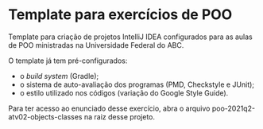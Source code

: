 # Template para exercícios de POO

Template para criação de projetos IntelliJ IDEA configurados para as aulas de POO ministradas na Universidade Federal do ABC. 

O template já tem pré-configurados:

* o *build system* (Gradle);
* o sistema de auto-avaliação dos programas (PMD, Checkstyle e JUnit);
* o estilo utilizado nos códigos (variação do Google Style Guide).

Para ter acesso ao enunciado desse exercício, abra o arquivo poo-2021q2-atv02-objects-classes na raiz desse projeto.
